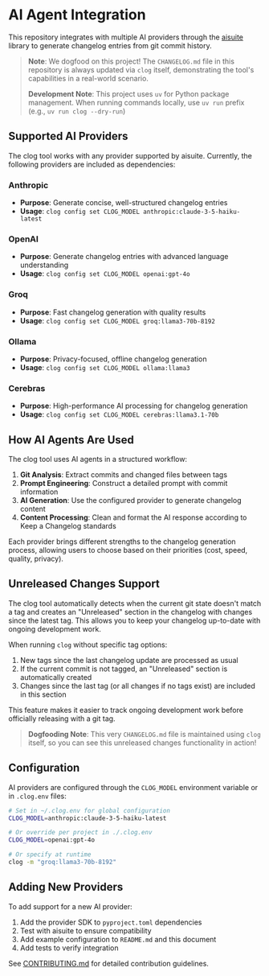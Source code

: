 # AI Agent Integration

This repository integrates with multiple AI providers through the [aisuite](https://github.com/mikep/aisuite) library to generate changelog entries from git commit history.

> **Note**: We dogfood on this project! The `CHANGELOG.md` file in this repository is always updated via `clog` itself, demonstrating the tool's capabilities in a real-world scenario.
>
> **Development Note**: This project uses `uv` for Python package management. When running commands locally, use `uv run` prefix (e.g., `uv run clog --dry-run`)

## Supported AI Providers

The clog tool works with any provider supported by aisuite. Currently, the following providers are included as dependencies:

### Anthropic

- **Purpose**: Generate concise, well-structured changelog entries
- **Usage**: `clog config set CLOG_MODEL anthropic:claude-3-5-haiku-latest`

### OpenAI

- **Purpose**: Generate changelog entries with advanced language understanding
- **Usage**: `clog config set CLOG_MODEL openai:gpt-4o`

### Groq

- **Purpose**: Fast changelog generation with quality results
- **Usage**: `clog config set CLOG_MODEL groq:llama3-70b-8192`

### Ollama

- **Purpose**: Privacy-focused, offline changelog generation
- **Usage**: `clog config set CLOG_MODEL ollama:llama3`

### Cerebras

- **Purpose**: High-performance AI processing for changelog generation
- **Usage**: `clog config set CLOG_MODEL cerebras:llama3.1-70b`

## How AI Agents Are Used

The clog tool uses AI agents in a structured workflow:

1. **Git Analysis**: Extract commits and changed files between tags
2. **Prompt Engineering**: Construct a detailed prompt with commit information
3. **AI Generation**: Use the configured provider to generate changelog content
4. **Content Processing**: Clean and format the AI response according to Keep a Changelog standards

Each provider brings different strengths to the changelog generation process, allowing users to choose based on their priorities (cost, speed, quality, privacy).

## Unreleased Changes Support

The clog tool automatically detects when the current git state doesn't match a tag and creates an "Unreleased" section in the changelog with changes since the latest tag. This allows you to keep your changelog up-to-date with ongoing development work.

When running `clog` without specific tag options:

1. New tags since the last changelog update are processed as usual
2. If the current commit is not tagged, an "Unreleased" section is automatically created
3. Changes since the last tag (or all changes if no tags exist) are included in this section

This feature makes it easier to track ongoing development work before officially releasing with a git tag.

> **Dogfooding Note**: This very `CHANGELOG.md` file is maintained using `clog` itself, so you can see this unreleased changes functionality in action!

## Configuration

AI providers are configured through the `CLOG_MODEL` environment variable or in `.clog.env` files:

```bash
# Set in ~/.clog.env for global configuration
CLOG_MODEL=anthropic:claude-3-5-haiku-latest

# Or override per project in ./.clog.env
CLOG_MODEL=openai:gpt-4o

# Or specify at runtime
clog -m "groq:llama3-70b-8192"
```

## Adding New Providers

To add support for a new AI provider:

1. Add the provider SDK to `pyproject.toml` dependencies
2. Test with aisuite to ensure compatibility
3. Add example configuration to `README.md` and this document
4. Add tests to verify integration

See [CONTRIBUTING.md](CONTRIBUTING.md) for detailed contribution guidelines.
